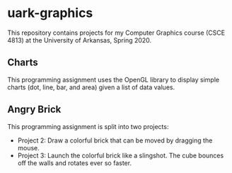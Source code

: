 # uark-graphics
This repository contains projects for my Computer Graphics course (CSCE 4813) at the University of Arkansas, Spring 2020.

## Charts
This programming assignment uses the OpenGL library to display simple charts (dot, line, bar, and area) given a list of data values.

## Angry Brick
This programming assignment is split into two projects:
* Project 2: Draw a colorful brick that can be moved by dragging the mouse.
* Project 3: Launch the colorful brick like a slingshot. The cube bounces off the walls and rotates ever so faster.
